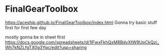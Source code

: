 # FinalGearToolbox

https://aceship.github.io/FinalGearToolbox/index.html
Gonna try basic stuff first for first few day

mostly gonna be in sheet first
https://docs.google.com/spreadsheets/d/1lFwxFkhQxM8BdvXtW9UpCkQzi_Wh7kNZLfgTX0g3Yqc/edit?usp=sharing

